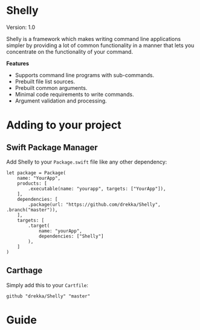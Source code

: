# Shelly
Version: 1.0

Shelly is a framework which makes writing command line applications simpler by providing a lot of common functionality in a manner that lets you concentrate on the functionality of your command.

**Features**

* Supports command line programs with sub-commands.
* Prebuilt file list sources.
* Prebuilt common arguments.
* Minimal code requirements to write commands.
* Argument validation and processing.

# Adding to your project

## Swift Package Manager

Add Shelly to your `Package.swift` file like any other dependency:

```
let package = Package(
    name: "YourApp",
    products: [
        .executable(name: "yourapp", targets: ["YourApp"]),
    ],
    dependencies: [
        .package(url: "https://github.com/drekka/Shelly", .branch("master")),
    ],
    targets: [
        .target(
            name: "yourApp",
            dependencies: ["Shelly"]
        ),
    ]
)
```

## Carthage

Simply add this to your `Cartfile`:

```
github "drekka/Shelly" "master"
```

# Guide



